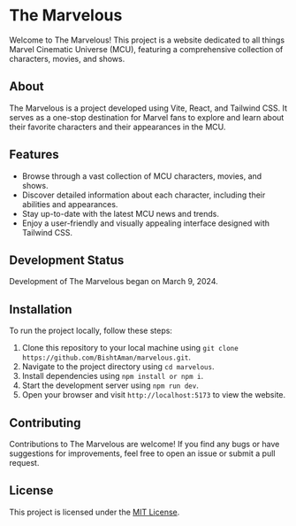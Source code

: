 # The Marvelous

Welcome to The Marvelous! This project is a website dedicated to all things Marvel Cinematic Universe (MCU), featuring a comprehensive collection of characters, movies, and shows.

## About

The Marvelous is a project developed using Vite, React, and Tailwind CSS. It serves as a one-stop destination for Marvel fans to explore and learn about their favorite characters and their appearances in the MCU.

## Features

- Browse through a vast collection of MCU characters, movies, and shows.
- Discover detailed information about each character, including their abilities and appearances.
- Stay up-to-date with the latest MCU news and trends.
- Enjoy a user-friendly and visually appealing interface designed with Tailwind CSS.

## Development Status

Development of The Marvelous began on March 9, 2024.

## Installation

To run the project locally, follow these steps:

1. Clone this repository to your local machine using `git clone https://github.com/BishtAman/marvelous.git`.
2. Navigate to the project directory using `cd marvelous`.
3. Install dependencies using `npm install or npm i`.
4. Start the development server using `npm run dev`.
5. Open your browser and visit `http://localhost:5173` to view the website.

## Contributing

Contributions to The Marvelous are welcome! If you find any bugs or have suggestions for improvements, feel free to open an issue or submit a pull request.

## License

This project is licensed under the [MIT License](LICENSE).
